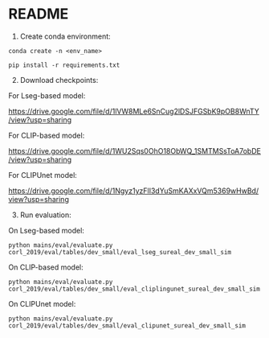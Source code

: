 # README

1. Create conda environment:

`conda create -n <env_name>`

`pip install -r requirements.txt`

2. Download checkpoints:

For Lseg-based model:

https://drive.google.com/file/d/1lVW8MLe6SnCug2lDSJFGSbK9pOB8WnTY/view?usp=sharing

For CLIP-based model:

https://drive.google.com/file/d/1WU2Sqs0OhO18ObWQ_1SMTMSsToA7obDE/view?usp=sharing

For CLIPUnet model:

https://drive.google.com/file/d/1Ngyz1yzFlI3dYuSmKAXxVQm5369wHwBd/view?usp=sharing

3. Run evaluation:

On Lseg-based model:

`python mains/eval/evaluate.py corl_2019/eval/tables/dev_small/eval_lseg_sureal_dev_small_sim`

On CLIP-based model:

`python mains/eval/evaluate.py corl_2019/eval/tables/dev_small/eval_cliplingunet_sureal_dev_small_sim`

On CLIPUnet model:

`python mains/eval/evaluate.py corl_2019/eval/tables/dev_small/eval_clipunet_sureal_dev_small_sim`
